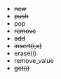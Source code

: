 - ~~new~~
- ~~push~~
- pop
- ~~remove~~
- ~~add~~
- ~~insert(i,x)~~
- erase(i)
- remove_value
- ~~get(i)~~